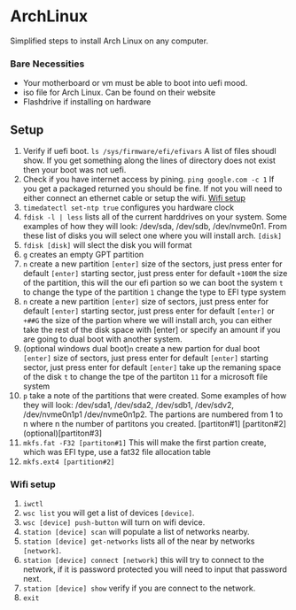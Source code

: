 # ArchLinux

Simplified steps to install Arch Linux on any computer.

### Bare Necessities 

- Your motherboard or vm must be able to boot into uefi mood.
- iso file for Arch Linux. Can be found on their website
- Flashdrive if installing on hardware

## Setup
1. Verify if uefi boot. 
`ls /sys/firmware/efi/efivars`
A list of files shoudl show. If you get something along the lines of directory does not exist then your boot was not uefi.
2. Check if you have internet access by pining.
`ping google.com -c 1`
If you get a packaged returned you should be fine. If not you will need to either connect an ethernet cable or setup the wifi. [Wifi setup](#wifi-setup)
3. `timedatectl set-ntp true` configures you hardware clock
4. `fdisk -l | less` lists all of the current harddrives on your system. Some examples of how they will look: /dev/sda, /dev/sdb, /dev/nvme0n1. From these list of disks you will select one where you will install arch. `[disk]`
5. `fdisk [disk]` will slect the disk you will format
6. `g` creates an empty GPT partition
7. `n` create a new partition
`[enter]` size of the sectors, just press enter for default
`[enter]` starting sector, just press enter for default
`+100M` the size of the partition, this will the our efi partion so we can boot the system
`t` to change the type of the partition
`1` change the type to EFI type system
8. `n` create a new partition
`[enter]` size of sectors, just press enter for default
`[enter]` starting sector, just press enter for default
`[enter]` or `+##G` the size of the partion where we will install arch, you can either take the rest of the disk space with [enter] or specify an amount if you are going to dual boot with another system.
12. (optional windows dual boot)`n` create a new partion for dual boot
`[enter]` size of sectors, just press enter for default
`[enter]` starting sector, just press enter for default
`[enter]` take up the remaning space of the disk
`t` to change the tpe of the partiton
`11` for a microsoft file system
13. `p` take a note of the partitions that were created. Some examples of how they will look: /dev/sda1, /dev/sda2, /dev/sdb1, /dev/sdv2, /dev/nvme0n1p1 /dev/nvme0n1p2. The partions are numbered from 1 to n where n the number of partitons you created. [partiton#1]  [partiton#2]  (optional)[partiton#3]
14. `mkfs.fat -F32 [partiton#1]` This will make the first partion create, which was EFI type, use a fat32 file allocation table
15. `mkfs.ext4 [partition#2]` 




### Wifi setup
1. `iwctl`
2. `wsc list` you will get a list of devices `[device]`.
3. `wsc [device] push-button` will turn on wifi device.
4. `station [device] scan` will populate a list of networks nearby.
5. `station [device] get-networks` lists all of the near by networks `[network]`.
6. `station [device] connect [network]` this will try to connect to the network, if it is password protected you will need to input that password next.
7. `station [device] show` verify if you are connect to the network.
8. `exit`
